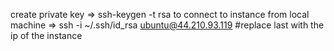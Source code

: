 create private key => ssh-keygen -t rsa
to connect to instance from local machine => ssh -i ~/.ssh/id_rsa ubuntu@44.210.93.119  #replace last with the ip of the instance
